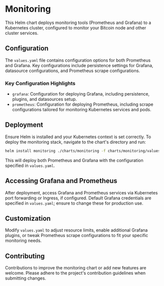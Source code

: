 # Monitoring

This Helm chart deploys monitoring tools (Prometheus and Grafana) to a Kubernetes cluster, configured to monitor your Bitcoin node and other cluster services.

## Configuration

The `values.yaml` file contains configuration options for both Prometheus and Grafana. Key configurations include persistence settings for Grafana, datasource configurations, and Prometheus scrape configurations.

### Key Configuration Highlights

- `grafana`: Configuration for deploying Grafana, including persistence, plugins, and datasources setup.
- `prometheus`: Configuration for deploying Prometheus, including scrape configurations tailored for monitoring Kubernetes services and pods.

## Deployment

Ensure Helm is installed and your Kubernetes context is set correctly. To deploy the monitoring stack, navigate to the chart's directory and run:

```sh
helm install monitoring ./charts/monitoring -f charts/monitoring/values.yaml
```

This will deploy both Prometheus and Grafana with the configuration specified in `values.yaml`.

## Accessing Grafana and Prometheus

After deployment, access Grafana and Prometheus services via Kubernetes port forwarding or Ingress, if configured. Default Grafana credentials are specified in `values.yaml`; ensure to change these for production use.

## Customization

Modify `values.yaml` to adjust resource limits, enable additional Grafana plugins, or tweak Prometheus scrape configurations to fit your specific monitoring needs.

## Contributing

Contributions to improve the monitoring chart or add new features are welcome. Please adhere to the project's contribution guidelines when submitting changes.
